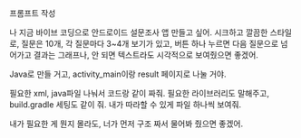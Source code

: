 프롬프트 작성

나 지금 바이브 코딩으로 안드로이드 설문조사 앱 만들고 싶어.
시크하고 깔끔한 스타일로,
질문은 10개, 각 질문마다 3~4개 보기가 있고,
버튼 하나 누르면 다음 질문으로 넘어가고
결과는 그래프나, 안 되면 텍스트라도 시각적으로 보여줬으면 좋겠어.

Java로 만들 거고, activity_main이랑 result 페이지로 나눌 거야.

필요한 xml, java파일 나눠서 코드랑 같이 짜줘.
필요한 라이브러리도 말해주고, build.gradle 세팅도 같이 줘.
내가 따라할 수 있게 파일 하나씩 보여줘.

내가 필요한 게 뭔지 몰라도, 너가 먼저 구조 짜서 물어봐 줬으면 좋겠어.

